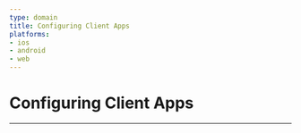 ```yaml
---
type: domain
title: Configuring Client Apps
platforms:
- ios
- android
- web
---
```


# Configuring Client Apps

------